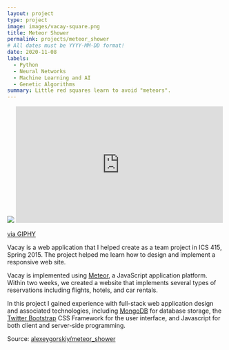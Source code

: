 ```yaml
---
layout: project
type: project
image: images/vacay-square.png
title: Meteor Shower
permalink: projects/meteor_shower
# All dates must be YYYY-MM-DD format!
date: 2020-11-08
labels:
  - Python
  - Neural Networks
  - Machine Learning and AI
  - Genetic Algorithms
summary: Little red squares learn to avoid "meteors".
---
```


<img class="ui medium right floated rounded image" src="../images/vacay-home-page.png">

<iframe src="https://giphy.com/embed/MxAGWdkQlQdFZbLRTA" width="480" height="270" frameBorder="0" class="giphy-embed" allowFullScreen></iframe><p><a href="https://giphy.com/gifs/MarmiteOfficial-marmite-cat-vibing-love-it-or-hate-MxAGWdkQlQdFZbLRTA">via GIPHY</a></p>

Vacay is a web application that I helped create as a team project in ICS 415, Spring 2015. The project helped me learn how to design and implement a responsive web site.

Vacay is implemented using [Meteor](http://meteor.com), a JavaScript application platform. Within two weeks, we created a website that implements several types of reservations including flights, hotels, and car rentals.

In this project I gained experience with full-stack web application design and associated technologies, including [MongoDB](http://mongodb.com) for database storage, the [Twitter Bootstrap](http://getbootstrap.com/) CSS Framework for the user interface, and Javascript for both client and server-side programming.

Source: <a href="https://github.com/alexeygorskiy/meteor_shower"><i class="large github icon"></i>alexeygorskiy/meteor_shower</a>
